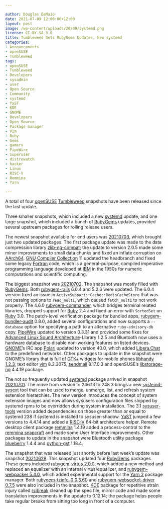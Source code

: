 ```yaml
---

author: Douglas DeMaio
date: 2021-07-09 12:00:00+12:00
layout: post
image: /wp-content/uploads/20/09/systemd.png
license: CC-BY-SA-3.0
title: Tumbleweed Gets RubyGems Updates, New systemd 
categories:
- Announcements
- openSUSE
- Tumbleweed
tags:
- openSUSE
- Tumbleweed
- Developers
- sysadmin
- user
- Open Source
- Community
- systemd
- YaST
- KDE
- GNOME
- Developers
- Open Source
- Package manager
- Vim
- Ruby
- Gems
- gamers
- PipeWire
- Superuser
- distrowatch
- hacker
- Linux
- RISC-V
- Remmina
- Yarn

---
```


A total of four [openSUSE](https://get.opensuse.org/) [Tumbleweed](https://get.opensuse.org/tumbleweed/) snapshots have been released since the last update. 

Three smaller snapshots, which included a new [systemd](https://freedesktop.org/wiki/Software/systemd/) update, and one large snapshot, which included a bunch of [RubyGems](https://rubygems.org/) updates, provided several upstream packages for rolling release users. 

The newest snapshot available for end users was [20210703](https://lists.opensuse.org/archives/list/factory@lists.opensuse.org/thread/QLPJGOTMXU456LOE7QN6ROLOG4SI3G3S/), which brought just two updated packages. The first package update was made to the data compression library [zlib-ng-compat](https://github.com/zlib-ng/zlib-ng); the update to version 2.0.5 made some minor improvements to small data chunks and fixed an inflate corruption on [AArch64](https://en.wikipedia.org/wiki/AArch64). [GNU Compiler Collection](https://gcc.gnu.org/) 11 updated the headbranch and fixed some legacy [Fortran](https://en.wikipedia.org/wiki/Fortran) code, which is a general-purpose, compiled imperative programming language developed at [IBM](https://www.ibm.com) in the 1950s for numeric computations and scientific computing. 

The biggest snapshot  was [20210702](https://lists.opensuse.org/archives/list/factory@lists.opensuse.org/thread/O2C3ONUNNZFPUAYP4DUL7TGBIA72UP7W/). The snapshot was mostly filled with [RubyGems](https://rubygems.org/). Both [rubygem-rails](https://rubygems.org/gems/rails/)  6.0.4 and 5.2.6 were updated. The 6.0.4 version fixed an issue in `ActiveSupport::Cache::RedisCacheStore` that was not passing options to `read_multi`, which caused `fetch_multi` to not work properly. The 4.6.0 [rubygem-commander](https://rubygems.org/gems/commander), which bridges terminal related libraries, dropped support for [Ruby](https://www.ruby-lang.org/en/) 2.4 and fixed an error with `SortedSet` on  [Ruby](https://www.ruby-lang.org/en/) 3.0. The patch-level verification package for bundled apps, [rubygem-bundler-audit](https://rubygems.org/gems/bundler-audit)  0.8.0, added several configurations and now supports a `--database` option for specifying a path to an alternative `ruby-advisory-db` copy. [PipeWire](https://pipewire.org/) updated to version 0.3.31 and provided some fixes for [Advanced Linux Sound Architecture](https://en.wikipedia.org/wiki/Advanced_Linux_Sound_Architecture)-Library 1.2.5 and Bluetooth now uses a hardware database to disable non-working features on listed devices. [GNOME](https://www.gnome.org/)’s IRC app [Polari](https://wiki.gnome.org/Apps/Polari) updated to version 40.0, which added [Libera.Chat](https://libera.chat/) to the predefined networks. Other packages to update in the snapshot were GNOME’s library that is full of [GTK+](https://www.gtk.org/) widgets for mobile phones [libhandy 1.2.3](https://gitlab.gnome.org/GNOME/libhandy), text editor [vim](https://www.vim.org/) 8.2.3075, [sendmail](http://ftp.sendmail.org/snapshots/) 8.17.0.3 and openSUSE’s [libstorage-ng](https://github.com/openSUSE/libstorage-ng) 4.4.19 package.

The not so frequently updated [systemd](https://freedesktop.org/wiki/Software/systemd/) package arrived in snapshot [20210701](https://lists.opensuse.org/archives/list/factory@lists.opensuse.org/thread/DC754T4KB6HRILY5KCBFVFH5XTRPT4LK/). The move from version to 246.13 to 248.3 brings a new [systemd-sysext](https://www.freedesktop.org/software/systemd/man/systemd-sysext.html) tool that can be used to merge, unmerge, list, and refresh system extension hierarchies. The new version introduces the concept of system extension images and now allows sysusers configuration files shipped by systemd rpms to be overridden during system installation. The 3.1 [sysuser-tools](https://software.opensuse.org/package/sysuser-tools) version added dependencies on those greater than or equal to systemd 238 if systemd is installed to sysuser-shadow. [YaST](https://yast.opensuse.org/) jumped a few versions to 4.4.14 and added a [RISC-V](https://en.wikipedia.org/wiki/RISC-V) 64-bit architecture helper. Remote desktop client package [remmina](https://remmina.org/) 1.4.19 added a process-control to the [remmina snapcraft](https://snapcraft.io/remmina) and made some User Interface improvements. Other packages to update in the snapshot were Bluetooth utility package [blueberry](https://software.opensuse.org/package/blueberry) 1.4.4 and [python-gst](https://github.com/GStreamer/gst-python) 1.18.4.
 
The snapshot that was released just shortly before last week’s update was snapshot [20210629](https://lists.opensuse.org/archives/list/factory@lists.opensuse.org/thread/ZZEP5NMHMXWLIGAJOE2DM7QBADM3QZLQ/). This snapshot updated four [RubyGems](https://rubygems.org/) packages. These gems included [rubygem-virtus 2.0.0](https://rubygems.org/gems/virtus/versions/2.0.0), which added a new method and replaced an equalizer with an internal virtus/equalizer, and [rubygem-webpacker 5.4.0](https://rubygems.org/gems/webpacker), which added experimental support for the [Yarn 2](https://yarnpkg.com/) package manager. Both [rubygem-tzinfo-0 0.3.60](https://rubygems.org/gems/tzinfo/versions/0.3.60) and [rubygem-websocket-driver 0.7.5](https://rubygems.org/gems/websocket-driver) were also included in the snapshot. [KDE](https://kde.org) package for repetitive strain injury called [rsibreak](https://userbase.kde.org/RSIBreak) cleaned up the spec file, mirror code and made some translation improvements in the update to 0.12.14; the package helps people take regular breaks from sitting too long in front of a computer.
